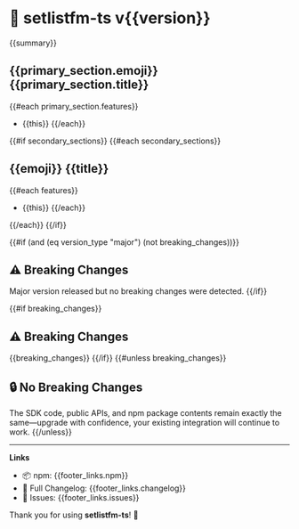 # 🎉 setlistfm-ts v{{version}}

{{summary}}

## {{primary_section.emoji}} {{primary_section.title}}

{{#each primary_section.features}}
- {{this}}
{{/each}}

{{#if secondary_sections}}
{{#each secondary_sections}}
## {{emoji}} {{title}}

{{#each features}}
- {{this}}
{{/each}}

{{/each}}
{{/if}}

{{#if (and (eq version_type "major") (not breaking_changes))}}
## ⚠️ Breaking Changes
Major version released but no breaking changes were detected.
{{/if}}

{{#if breaking_changes}}
## ⚠️ Breaking Changes
{{breaking_changes}}
{{/if}}
{{#unless breaking_changes}}
## 🔒 No Breaking Changes
The SDK code, public APIs, and npm package contents remain exactly the same—upgrade with confidence, your existing integration will continue to work.
{{/unless}}

---
**Links**
- 📦 npm: {{footer_links.npm}}
- 📖 Full Changelog: {{footer_links.changelog}}
- 🐛 Issues: {{footer_links.issues}}

Thank you for using **setlistfm-ts**! 🙏
